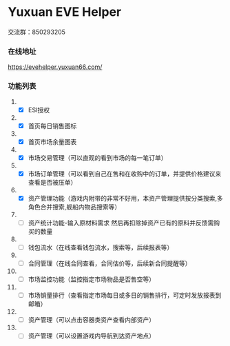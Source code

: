 # Yuxuan EVE Helper
交流群：850293205

### 在线地址

https://evehelper.yuxuan66.com/

### 功能列表
1. - [x] ESI授权
2. - [x] 首页每日销售图标
3. - [x] 首页市场余量图表
4. - [x] 市场交易管理（可以直观的看到市场的每一笔订单）
5. - [x] 市场订单管理（可以看到自己在售和在收购中的订单，并提供价格建议来查看是否被压单）
6. - [x] 资产管理功能（游戏内附带的非常不好用，本资产管理提供按分类搜索,多角色合并搜索,舰船内物品搜索等）
7. - [ ] 资产统计功能-输入原材料需求  然后再扣除掉资产已有的原料并反馈需购买的数量
8. - [ ] 钱包流水（在线查看钱包流水，搜索等，后续报表等）
9. - [ ] 合同管理（在线合同查看，合同估价等，后续新合同提醒等）
10. - [ ] 市场监控功能（监控指定市场物品是否售空等）
11. - [ ] 市场销量排行（查看指定市场每日或多日的销售排行，可定时发放报表到邮箱）
12. - [ ] 资产管理（可以点击容器类资产查看内部资产）
13. - [ ] 资产管理（可以设置游戏内导航到达资产地点）

